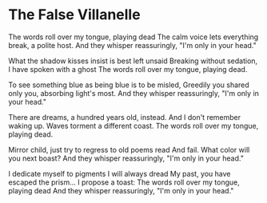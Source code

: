 # The False Villanelle

The words roll over my tongue, playing dead
The calm voice lets everything break, a polite host.
And they whisper reassuringly, "I'm only in your head."

What the shadow kisses insist is best left unsaid
Breaking without sedation, I have spoken with a ghost
The words roll over my tongue, playing dead.

To see something blue as being blue is to be misled,
Greedily you shared only you, absorbing light's most.
And they whisper reassuringly, "I'm only in your head."

There are dreams, a hundred years old, instead.
And I don't remember waking up. Waves torment a different coast.
The words roll over my tongue, playing dead.

Mirror child, just try to regress to old poems read
And fail. What color will you next boast?
And they whisper reassuringly, "I'm only in your head."

I dedicate myself to pigments I will always dread
My past, you have escaped the prism... I propose a toast:
The words roll over my tongue, playing dead
And they whisper reassuringly, "I'm only in your head."

